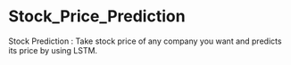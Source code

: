 # Stock_Price_Prediction
Stock Prediction : Take stock price of any company you want and predicts its price by using LSTM.

